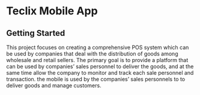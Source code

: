 # Teclix Mobile App

## Getting Started

This project focuses on creating a comprehensive POS system which can be used by
companies that deal with the distribution of goods among wholesale and retail sellers.
The primary goal is to provide a platform that can be used by companies’ sales
personnel to deliver the goods, and at the same time allow the company to monitor
and track each sale personnel and transaction. the mobile is used by the companies’ sales personnels to to deliver goods and manage customers.

